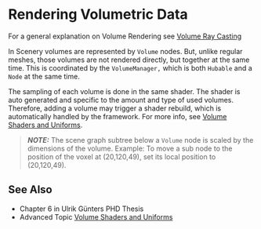 # Rendering Volumetric Data

For a general explanation on Volume Rendering see [Volume Ray Casting](https://en.wikipedia.org/wiki/Volume\_ray\_casting)

In Scenery volumes are represented by `Volume` nodes. But, unlike regular meshes, those volumes are not rendered directly, but together at the same time. This is coordinated by the `VolumeManager,` which is both `Hubable` and a `Node` at the same time.

The sampling of each volume is done in the same shader. The shader is auto generated and specific to the amount and type of used volumes. Therefore, adding a volume may trigger a shader rebuild, which is automatically handled by the framework. For more info, see [Volume Shaders and Uniforms](../advanced-topics/volumen-shader-uniforms.md).

> _**NOTE:**_ The scene graph subtree below a `Volume` node is scaled by the dimensions of the volume. Example: To move a sub node to the position of the voxel at (20,120,49), set its local position to (20,120,49).

## See Also

* Chapter 6 in Ulrik Günters PHD Thesis
* Advanced Topic [Volume Shaders and Uniforms](../advanced-topics/volumen-shader-uniforms.md)
